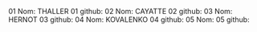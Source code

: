 01 Nom: THALLER
01 github:
02 Nom: CAYATTE
02 github:
03 Nom: HERNOT
03 github:
04 Nom: KOVALENKO
04 github:
05 Nom:
05 github:
